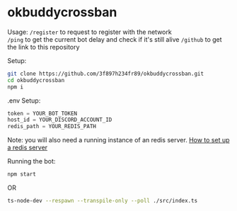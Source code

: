 # okbuddycrossban

Usage: 
`/register` to request to register with the network  
`/ping` to get the current bot delay and check if it's still alive
`/github` to get the link to this repository

Setup: 
```bash
git clone https://github.com/3f897h234fr89/okbuddycrossban.git
cd okbuddycrossban
npm i
```
.env Setup:
```py
token = YOUR_BOT_TOKEN
host_id = YOUR_DISCORD_ACCOUNT_ID
redis_path = YOUR_REDIS_PATH
```
Note: you will also need a running instance of an redis server. [How to set up a redis server](https://redis.io/topics/quickstart)  

Running the bot:
```bash
npm start
```
OR
```bash
ts-node-dev --respawn --transpile-only --poll ./src/index.ts
```
